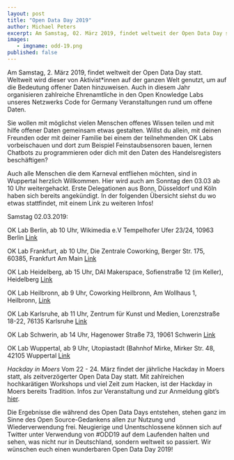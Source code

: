 ```yaml
---
layout: post
title: "Open Data Day 2019"
author: Michael Peters
excerpt: Am Samstag, 02. März 2019, findet weltweit der Open Data Day statt. Er ist das Ereignis, das von Aktivistinnen und Aktivisten auf der ganzen Welt dazu genutzt wird, um auf die Bedeutung offener Daten hinzuweisen.
images:
   - imgname: odd-19.png
published: false
---
```


Am Samstag, 2. März 2019, findet weltweit der Open Data Day statt. Weltweit wird dieser von Aktivist*innen auf der ganzen Welt genutzt, um auf die Bedeutung offener Daten hinzuweisen. Auch in diesem Jahr organisieren zahlreiche Ehrenamtliche in den Open Knowledge Labs unseres Netzwerks Code for Germany Veranstaltungen rund um offene Daten.

Sie wollen mit möglichst vielen Menschen offenes Wissen teilen und mit hilfe offener Daten gemeinsam etwas gestalten. Willst du allein, mit deinen Freunden oder mit deiner Familie bei einem der teilnehmenden OK Labs vorbeischauen und dort zum Beispiel Feinstaubsensoren bauen, lernen Chatbots zu programmieren oder dich mit den Daten des Handelsregisters beschäftigen?

Auch alle Menschen die dem Karneval entfliehen möchten, sind in Wuppertal herzlich Willkommen. Hier wird auch am Sonntag den 03.03 ab 10 Uhr weitergehackt. Erste Delegationen aus Bonn, Düsseldorf und Köln haben sich bereits angekündigt.
In der folgenden Übersicht siehst du wo etwas stattfindet, mit einem Link zu weiteren Infos!


Samstag 02.03.2019:

OK Lab Berlin, ab 10 Uhr, Wikimedia e.V Tempelhofer Ufer 23/24, 10963 Berlin [Link](https://www.meetup.com/de-DE/OK-Lab-Berlin/events/258270849/)

OK Lab Frankfurt, ab 10 Uhr, Die Zentrale Coworking, Berger Str. 175, 60385, Frankfurt Am Main [Link](https://codeforfrankfurt.github.io/hackathon2019/)

OK Lab Heidelberg, ab 15 Uhr, DAI Makerspace, Sofienstraße 12 (im Keller), Heidelberg  [Link](https://www.meetup.com/de-DE/OK-Lab-Heidelberg/events/258756334/)

OK Lab Heilbronn, ab 9 Uhr, Coworking Heilbronn, Am Wollhaus 1, Heilbronn, [Link](https://www.meetup.com/codeforhn/events/259191253/)

OK Lab Karlsruhe, ab 11 Uhr, Zentrum für Kunst und Medien, Lorenzstraße 18-22, 76135 Karlsruhe [Link](https://www.meetup.com/de-DE/OK-Lab-Karlsruhe/events/258967273/)

OK Lab Schwerin, ab 14 Uhr, Hagenower Straße 73, 19061 Schwerin  [Link](https://hacklabor.de/2019/02/opendataday2019/)

OK Lab Wuppertal, ab 9 Uhr, Utopiastadt (Bahnhof Mirke, Mirker Str. 48, 42105 Wuppertal [Link](http://opendatal.de/oddw2019/index.html)

*Hackday in Moers*
Vom 22 - 24. März findet der jährliche Hackday in Moers statt, als zeitverzögerter Open Data Day statt. Mit zahlreichen hochkarätigen Workshops und viel Zeit zum Hacken, ist der Hackday in Moers bereits Tradition. Infos zur Veranstaltung und zur Anmeldung gibt’s [hier](https://www.codeforniederrhein.de/hackday-2019/).

Die Ergebnisse die während des Open Data Days entstehen, stehen ganz im Sinne des Open Source-Gedankens allen zur Nutzung und Wiederverwendung frei. Neugierige und Unentschlossene können sich auf Twitter unter Verwendung von #ODD19 auf dem Laufenden halten und sehen, was nicht nur in Deutschland, sondern weltweit so passiert. Wir wünschen euch einen wunderbaren Open Data Day 2019!
